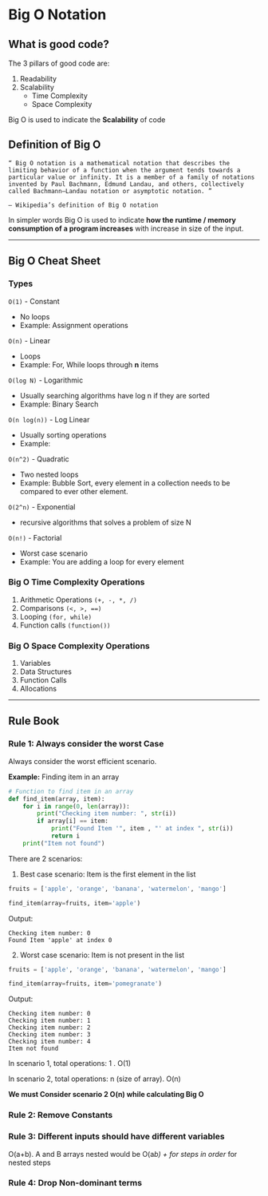 # Big O Notation

## What is good code?

The 3 pillars of good code are:

1. Readability
2. Scalability
    - Time Complexity
    - Space Complexity

Big O is used to indicate the **Scalability** of code

## Definition of Big O


    “ Big O notation is a mathematical notation that describes the limiting behavior of a function when the argument tends towards a particular value or infinity. It is a member of a family of notations invented by Paul Bachmann, Edmund Landau, and others, collectively called Bachmann–Landau notation or asymptotic notation. ”

    — Wikipedia’s definition of Big O notation


In simpler words Big O is used to indicate **how the runtime / memory consumption of a program increases** with increase in size of the input.

---

## Big O Cheat Sheet

### Types

`O(1)` - Constant
- No loops
- Example: Assignment operations

`O(n)` - Linear
- Loops
- Example: For, While loops through **n** items

`O(log N)` - Logarithmic 
- Usually searching algorithms have log n if they are sorted
- Example: Binary Search

`O(n log(n))` - Log Linear 
- Usually sorting operations
- Example: 

`O(n^2)` - Quadratic
- Two nested loops
- Example: Bubble Sort, every element in a collection needs to be compared to ever other element. 

`O(2^n)` - Exponential
- recursive algorithms that solves a problem of size N

`O(n!)` - Factorial
- Worst case scenario
- Example: You are adding a loop for every element

### Big O Time Complexity Operations
1. Arithmetic Operations `(+, -, *, /)`
2. Comparisons `(<, >, ==)`
3. Looping `(for, while)`
4. Function calls `(function())`

### Big O Space Complexity Operations
1. Variables
2. Data Structures
3. Function Calls
4. Allocations

---

## Rule Book

### Rule 1: Always consider the worst Case
Always consider the worst efficient scenario.

**Example:** Finding item in an array

```python
# Function to find item in an array
def find_item(array, item):
    for i in range(0, len(array)):
        print("Checking item number: ", str(i))
        if array[i] == item:
            print("Found Item '", item , "' at index ", str(i))
            return i
    print("Item not found")
```
There are 2 scenarios:

1. Best case scenario: Item is the first element in the list

```python
fruits = ['apple', 'orange', 'banana', 'watermelon', 'mango']

find_item(array=fruits, item='apple')
```
Output:

    Checking item number: 0
    Found Item 'apple' at index 0  

2. Worst case scenario: Item is not present in the list

```python
fruits = ['apple', 'orange', 'banana', 'watermelon', 'mango']

find_item(array=fruits, item='pomegranate')

```

Output:

    Checking item number: 0
    Checking item number: 1
    Checking item number: 2
    Checking item number: 3
    Checking item number: 4
    Item not found

In scenario 1, total operations: 1 . O(1)

In scenario 2, total operations: n (size of array). O(n)

**We must Consider scenario 2 O(n) while calculating Big O**

### Rule 2:  Remove Constants


### Rule 3: Different inputs should have different variables
O(a+b). 
A and B arrays nested would be O(a*b) + for steps in order* for nested steps

### Rule 4: Drop Non-dominant terms
